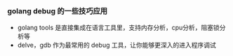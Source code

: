 ### golang debug 的一些技巧应用

- golang tools 是直接集成在语言工具里，支持内存分析，cpu分析，阻塞锁分析等
- delve，gdb 作为最常用的 debug 工具，让你能够更深入的进入程序调试



